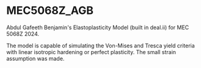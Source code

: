 # MEC5068Z_AGB
Abdul Gafeeth Benjamin's Elastoplasticity Model (built in deal.ii) for MEC 5068Z 2024.

The model is capable of simulating the Von-Mises and Tresca yield criteria with linear isotropic hardening or perfect plasticity. The small strain assumption was made.
